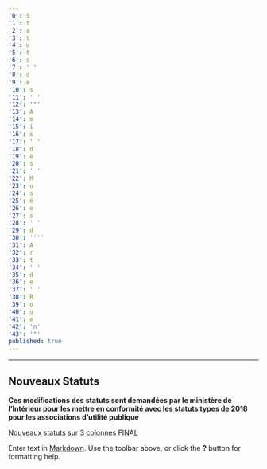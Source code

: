 ```yaml
---
'0': S
'1': t
'2': a
'3': t
'4': u
'5': t
'6': s
'7': ' '
'8': d
'9': e
'10': s
'11': ' '
'12': '"'
'13': A
'14': m
'15': i
'16': s
'17': ' '
'18': d
'19': e
'20': s
'21': ' '
'22': M
'23': u
'24': s
'25': é
'26': e
'27': s
'28': ' '
'29': d
'30': ''''
'31': A
'32': r
'33': t
'34': ' '
'35': d
'36': e
'37': ' '
'38': R
'39': o
'40': u
'41': e
'42': 'n'
'43': '"'
published: true
---
```

---

 Nouveaux Statuts  
 ---  
 
**Ces modifications des statuts sont demandées par le ministère de l’Intérieur pour les mettre en conformité avec les statuts types de 2018 pour les associations d’utilité publique**
 
 
 
 [Nouveaux statuts sur 3 colonnes FINAL]()
 
 
 

Enter text in [Markdown](http://daringfireball.net/projects/markdown/). Use the toolbar above, or click the **?** button for formatting help.
